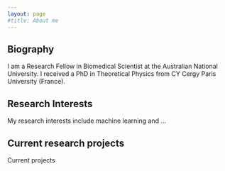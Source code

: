 ```yaml
---
layout: page
#title: About me
---
```


## Biography

I am a Research Fellow in Biomedical Scientist at the Australian National University.
I received a PhD in Theoretical Physics from CY Cergy Paris University (France).


## Research Interests

My research interests include machine learning and ...


## Current research projects

Current projects







